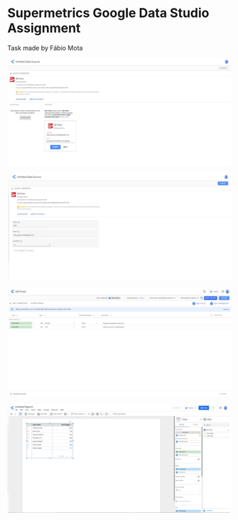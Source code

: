 # Supermetrics Google Data Studio Assignment
Task made by Fábio Mota

![Alt text](images/auth.jpg "Authentication")

![Alt text](images/step1.jpg "Step 1")

![Alt text](images/step2.jpg "Step 2")

![Alt text](images/result.jpg "Report result")
